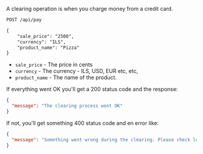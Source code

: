 A clearing operation is when you charge money from a credit card.


```rest
POST /api/pay

{
    "sale_price": "2500",
    "currency": "ILS",
    "product_name": "Pizza"
}
```

* `sale_price` - The price in cents
* `currency` - The currency - ILS, USD, EUR etc, etc,
* `product_name` - The name of the product.

If everything went OK you'll get a 200 status code and the response:

```json
{
  "message": "The clearing process went OK"
}
```

If not, you'll get something 400 status code and en error like:
```json
{
  "message": "Something went wrong during the clearing. Please check logs"
}
```
